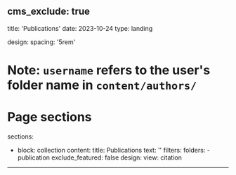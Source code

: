 cms_exclude: true
---
title: 'Publications'
date: 2023-10-24
type: landing

design:
  spacing: '5rem'

# Note: `username` refers to the user's folder name in `content/authors/`

# Page sections
sections:
  - block: collection
    content:
      title: Publications
      text: ''
      filters:
        folders:
          - publication
        exclude_featured: false
    design:
      view: citation
---
